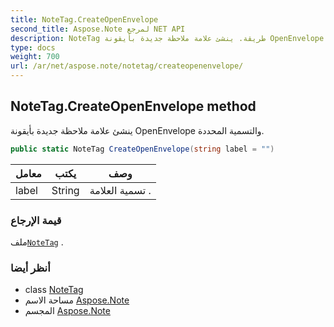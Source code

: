 ```yaml
---
title: NoteTag.CreateOpenEnvelope
second_title: Aspose.Note لمرجع NET API
description: NoteTag طريقة. ينشئ علامة ملاحظة جديدة بأيقونة OpenEnvelope والتسمية المحددة.
type: docs
weight: 700
url: /ar/net/aspose.note/notetag/createopenenvelope/
---
```

## NoteTag.CreateOpenEnvelope method

ينشئ علامة ملاحظة جديدة بأيقونة OpenEnvelope والتسمية المحددة.

```csharp
public static NoteTag CreateOpenEnvelope(string label = "")
```

| معامل | يكتب | وصف |
| --- | --- | --- |
| label | String | تسمية العلامة . |

### قيمة الإرجاع

ملف[`NoteTag`](../) .

### أنظر أيضا

* class [NoteTag](../)
* مساحة الاسم [Aspose.Note](../../notetag/)
* المجسم [Aspose.Note](../../../)


